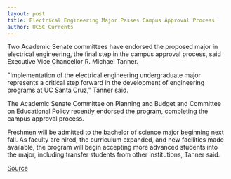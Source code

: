 ```yaml
---
layout: post
title: Electrical Engineering Major Passes Campus Approval Process
author: UCSC Currents
---
```


Two Academic Senate committees have endorsed the proposed major in electrical engineering, the final step in the campus approval process, said Executive Vice Chancellor R. Michael Tanner.

"Implementation of the electrical engineering undergraduate major represents a critical step forward in the development of engineering programs at UC Santa Cruz," Tanner said.

The Academic Senate Committee on Planning and Budget and Committee on Educational Policy recently endorsed the program, completing the campus approval process.

Freshmen will be admitted to the bachelor of science major beginning next fall. As faculty are hired, the curriculum expanded, and new facilities made available, the program will begin accepting more advanced students into the major, including transfer students from other institutions, Tanner said.

[Source](http://www1.ucsc.edu/oncampus/currents/97-03-24/engineer.htm "Permalink to Electrical engineering major approved:03-24-97")
